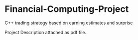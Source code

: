 # Financial-Computing-Project
C++ trading strategy based on earning estimates and surprise 


Project Description attached as pdf file.
